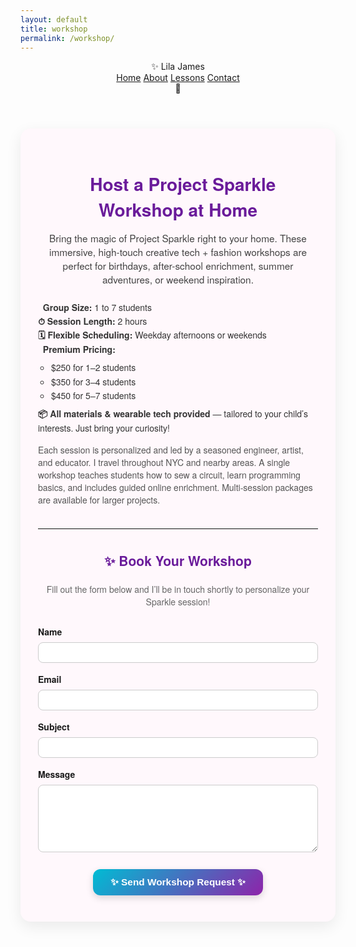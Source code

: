 ```yaml
---
layout: default
title: workshop
permalink: /workshop/
---
```

<html lang="en">
<head>
  <meta charset="UTF-8" />
  <meta name="viewport" content="width=device-width, initial-scale=1.0" />
  <title>✨ Project Sparkle ✨</title>
  <link href="{{ '/assets/css/styles.css' | relative_url }}" rel="stylesheet" />
</head>

<body class="cats">

  <!-- Main Header -->
<header class="navbar">
  <div class="logo">✨ Lila James</div>
  <nav id="nav-links" class="nav-links">
    <a href="/sparkle_workshop/">Home</a>
    <a href="/sparkle_workshop/about/">About</a>
    <a href="/sparkle_workshop/lessons/">Lessons</a>
    <a href="/sparkle_workshop/contact/">Contact</a>
  </nav>
  <div class="hamburger" onclick="toggleMenu()">🍔</div>
</header>

<section class="step" style="margin-top: 3em; max-width: 800px; margin-left: auto; margin-right: auto; padding: 2em; background: #fff8fc; border-radius: 16px; box-shadow: 0 8px 24px rgba(0,0,0,0.08); font-family: 'Helvetica Neue', sans-serif;">

  <h2 style="text-align: center; font-size: 2em; color: #6a1b9a; margin-bottom: 0.5em;">🏡 Host a Project Sparkle Workshop at Home</h2>

  <p style="text-align: center; font-size: 1.1em; color: #444; max-width: 620px; margin: 0 auto 1.5em;">
    Bring the magic of Project Sparkle right to your home. These immersive, high-touch creative tech + fashion workshops are perfect for birthdays, after-school enrichment, summer adventures, or weekend inspiration.
  </p>

  <ul style="list-style: none; padding: 0; font-size: 1em; color: #333; line-height: 1.6;">
    <li><strong>👥 Group Size:</strong> 1 to 7 students</li>
    <li><strong>⏱ Session Length:</strong> 2 hours</li>
    <li><strong>🗓 Flexible Scheduling:</strong> Weekday afternoons or weekends</li>
    <li><strong>💎 Premium Pricing:</strong>
      <ul style="margin-top: 0.5em; margin-bottom: 0.5em; padding-left: 1.5em;">
        <li>$250 for 1–2 students</li>
        <li>$350 for 3–4 students</li>
        <li>$450 for 5–7 students</li>
      </ul>
    </li>
    <li><strong>📦 All materials & wearable tech provided</strong> — tailored to your child’s interests. Just bring your curiosity!</li>
  </ul>

  <p style="margin-top: 1em; font-size: 1em; color: #555;">
    Each session is personalized and led by a seasoned engineer, artist, and educator. I travel throughout NYC and nearby areas. A single workshop teaches students how to sew a circuit, learn programming basics, and includes guided online enrichment. Multi-session packages are available for larger projects.
  </p>

  <hr style="margin: 2.5em 0; border: none; border-top: 1px solid #eee;">

  <h3 style="text-align: center; font-size: 1.5em; color: #6a1b9a;">✨ Book Your Workshop</h3>
  <p style="text-align: center; font-size: 1em; color: #666;">
    Fill out the form below and I’ll be in touch shortly to personalize your Sparkle session!
  </p>

  <form action="mailto:lilaresearch@gmail.com" method="POST" enctype="text/plain" style="margin-top: 2em;">
    <label for="name" style="display: block; margin-bottom: 0.5em; font-weight: bold;">Name</label>
    <input type="text" name="Name" id="name" required style="width: 100%; padding: 0.6em; border: 1px solid #ccc; border-radius: 8px; margin-bottom: 1.2em;">
    <label for="email" style="display: block; margin-bottom: 0.5em; font-weight: bold;">Email</label>
    <input type="email" name="Email" id="email" required style="width: 100%; padding: 0.6em; border: 1px solid #ccc; border-radius: 8px; margin-bottom: 1.2em;">
    <label for="subject" style="display: block; margin-bottom: 0.5em; font-weight: bold;">Subject</label>
    <input type="text" name="Subject" id="subject" required style="width: 100%; padding: 0.6em; border: 1px solid #ccc; border-radius: 8px; margin-bottom: 1.2em;">
    <label for="message" style="display: block; margin-bottom: 0.5em; font-weight: bold;">Message</label>
    <textarea name="Message" id="message" rows="6" required style="width: 100%; padding: 0.6em; border: 1px solid #ccc; border-radius: 8px; margin-bottom: 2em;"></textarea>
    <div style="text-align: center;">
      <button type="submit" style="background: linear-gradient(135deg, #00bcd4, #8e24aa); color: white; border: none; padding: 0.8em 1.8em; border-radius: 12px; font-weight: bold; font-size: 1.1em; cursor: pointer; box-shadow: 0 4px 12px rgba(0,0,0,0.15); transition: transform 0.2s;">
        ✨ Send Workshop Request ✨
      </button>
    </div>
  </form>
</section>


<script src="{{ site.baseurl }}/assets/js/cats.js"></script>
<script src="{{ site.baseurl }}/assets/js/mouse.js"></script>
<script src="{{ site.baseurl }}/assets/js/confetti.js"></script>
<script src="{{ site.baseurl }}/assets/js/expandEffect.js"></script>

</body>
